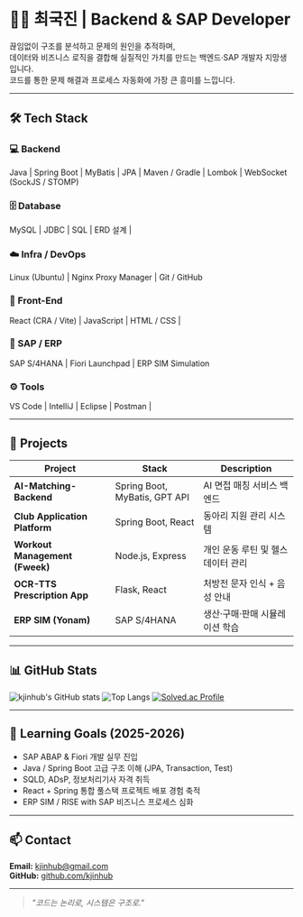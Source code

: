 # 🧑‍💻 최국진 | Backend & SAP Developer

끊임없이 구조를 분석하고 문제의 원인을 추적하며,  
데이터와 비즈니스 로직을 결합해 실질적인 가치를 만드는 백엔드·SAP 개발자 지망생입니다.  
코드를 통한 문제 해결과 프로세스 자동화에 가장 큰 흥미를 느낍니다.

---

## 🛠 Tech Stack

### 💻 Backend
Java | Spring Boot | MyBatis | JPA | Maven / Gradle | Lombok  | WebSocket (SockJS / STOMP)

### 🗄 Database
MySQL | JDBC | SQL | ERD 설계 | 

### ☁️ Infra / DevOps
Linux (Ubuntu) | Nginx Proxy Manager | Git / GitHub

### 🧩 Front-End
React (CRA / Vite) | JavaScript | HTML / CSS |   

### 🧠 SAP / ERP
SAP S/4HANA | Fiori Launchpad | ERP SIM Simulation  


### ⚙️ Tools
VS Code | IntelliJ | Eclipse | Postman  |

---

## 🚀 Projects

| Project | Stack | Description |
|----------|--------|-------------|
| **AI-Matching-Backend** | Spring Boot, MyBatis, GPT API | AI 면접 매칭 서비스 백엔드 |
| **Club Application Platform** | Spring Boot, React | 동아리 지원 관리 시스템 |
| **Workout Management (Fweek)** | Node.js, Express | 개인 운동 루틴 및 헬스 데이터 관리 |
| **OCR-TTS Prescription App** | Flask, React | 처방전 문자 인식 + 음성 안내 |
| **ERP SIM (Yonam)** | SAP S/4HANA | 생산·구매·판매 시뮬레이션 학습 |

---

## 📊 GitHub Stats

![kjinhub's GitHub stats](https://github-readme-stats.vercel.app/api?username=kjinhub&show_icons=true&theme=tokyonight)
![Top Langs](https://github-readme-stats.vercel.app/api/top-langs/?username=kjinhub&layout=compact&theme=tokyonight)
[![Solved.ac Profile](http://mazassumnida.wtf/api/v2/generate_badge?boj=ckg2427)](https://solved.ac/ckg2427)

---

## 🎯 Learning Goals (2025-2026)
- SAP ABAP & Fiori 개발 실무 진입  
- Java / Spring Boot 고급 구조 이해 (JPA, Transaction, Test)  
- SQLD, ADsP, 정보처리기사 자격 취득  
- React + Spring 통합 풀스택 프로젝트 배포 경험 축적  
- ERP SIM / RISE with SAP 비즈니스 프로세스 심화

---

## 📫 Contact
**Email:** kjinhub@gmail.com  
**GitHub:** [github.com/kjinhub](https://github.com/kjinhub)

---

> _"코드는 논리로, 시스템은 구조로."_  
